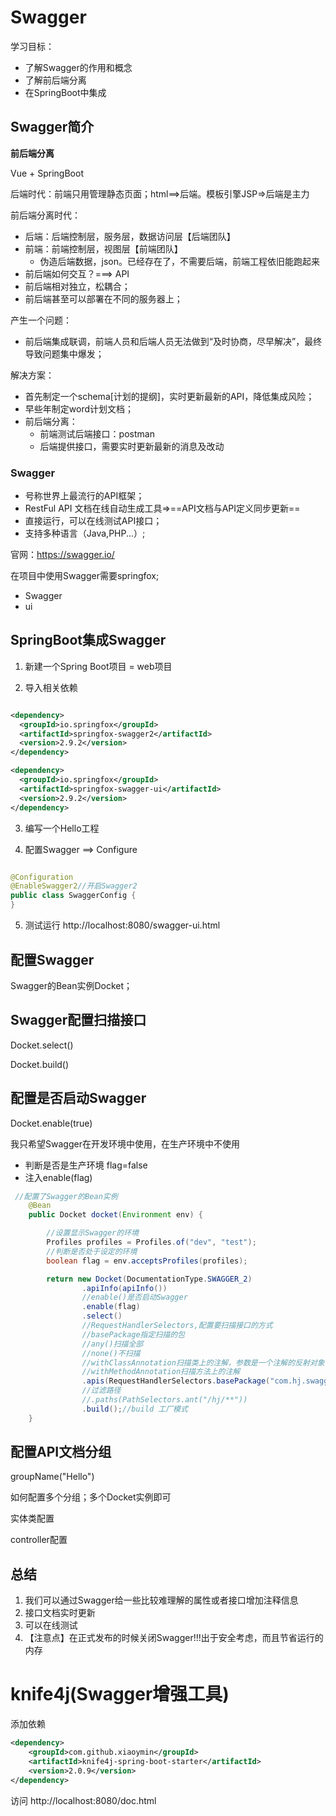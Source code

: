 # Swagger

学习目标：

- 了解Swagger的作用和概念
- 了解前后端分离
- 在SpringBoot中集成

## Swagger简介

**前后端分离**

Vue + SpringBoot

后端时代：前端只用管理静态页面；html==>后端。模板引擎JSP=>后端是主力

前后端分离时代：

- 后端：后端控制层，服务层，数据访问层【后端团队】
- 前端：前端控制层，视图层【前端团队】
    - 伪造后端数据，json。已经存在了，不需要后端，前端工程依旧能跑起来
- 前后端如何交互？===> API
- 前后端相对独立，松耦合；
- 前后端甚至可以部署在不同的服务器上；

产生一个问题：

- 前后端集成联调，前端人员和后端人员无法做到“及时协商，尽早解决”，最终导致问题集中爆发；

解决方案：

- 首先制定一个schema[计划的提纲]，实时更新最新的API，降低集成风险；
- 早些年制定word计划文档；
- 前后端分离：
    - 前端测试后端接口：postman
    - 后端提供接口，需要实时更新最新的消息及改动

### Swagger

- 号称世界上最流行的API框架；
- RestFul API 文档在线自动生成工具=>==API文档与API定义同步更新==
- 直接运行，可以在线测试API接口；
- 支持多种语言（Java,PHP...）;

官网：https://swagger.io/

在项目中使用Swagger需要springfox;

- Swagger
- ui

## SpringBoot集成Swagger

1. 新建一个Spring Boot项目 = web项目

2. 导入相关依赖

```xml

<dependency>
  <groupId>io.springfox</groupId>
  <artifactId>springfox-swagger2</artifactId>
  <version>2.9.2</version>
</dependency>

<dependency>
  <groupId>io.springfox</groupId>
  <artifactId>springfox-swagger-ui</artifactId>
  <version>2.9.2</version>
</dependency>

```

3. 编写一个Hello工程

4. 配置Swagger ==> Configure

```java

@Configuration
@EnableSwagger2//开启Swagger2
public class SwaggerConfig {
}
```

5. 测试运行
http://localhost:8080/swagger-ui.html

## 配置Swagger

Swagger的Bean实例Docket；

## Swagger配置扫描接口

Docket.select()

Docket.build()

## 配置是否启动Swagger

Docket.enable(true)

我只希望Swagger在开发环境中使用，在生产环境中不使用

- 判断是否是生产环境 flag=false
- 注入enable(flag)
```java
 //配置了Swagger的Bean实例
    @Bean
    public Docket docket(Environment env) {

        //设置显示Swagger的环境
        Profiles profiles = Profiles.of("dev", "test");
        //判断是否处于设定的环境
        boolean flag = env.acceptsProfiles(profiles);

        return new Docket(DocumentationType.SWAGGER_2)
                .apiInfo(apiInfo())
                //enable()是否启动Swagger
                .enable(flag)
                .select()
                //RequestHandlerSelectors,配置要扫描接口的方式
                //basePackage指定扫描的包
                //any()扫描全部
                //none()不扫描
                //withClassAnnotation扫描类上的注解，参数是一个注解的反射对象
                //withMethodAnnotation扫描方法上的注解
                .apis(RequestHandlerSelectors.basePackage("com.hj.swagger.controller"))
                //过滤路径
                //.paths(PathSelectors.ant("/hj/**"))
                .build();//build 工厂模式
    }
```
## 配置API文档分组

groupName("Hello")

如何配置多个分组；多个Docket实例即可

实体类配置

controller配置

## 总结

1. 我们可以通过Swagger给一些比较难理解的属性或者接口增加注释信息
2. 接口文档实时更新
3. 可以在线测试
4. 【注意点】在正式发布的时候关闭Swagger!!!出于安全考虑，而且节省运行的内存

# knife4j(Swagger增强工具)

添加依赖
```xml
<dependency>
    <groupId>com.github.xiaoymin</groupId>
    <artifactId>knife4j-spring-boot-starter</artifactId>
    <version>2.0.9</version>
</dependency>
```
访问
http://localhost:8080/doc.html